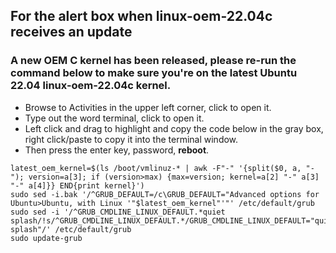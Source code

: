 ## For the alert box when linux-oem-22.04c receives an update

### A new OEM C kernel has been released, please re-run the command below to make sure you're on the latest Ubuntu 22.04 linux-oem-22.04c kernel.

- Browse to Activities in the upper left corner, click to open it.
- Type out the word terminal, click to open it.
- Left click and drag to highlight and copy the code below in the gray box, right click/paste to copy it into the terminal window.
- Then press the enter key, password, **reboot**.

```
latest_oem_kernel=$(ls /boot/vmlinuz-* | awk -F"-" '{split($0, a, "-"); version=a[3]; if (version>max) {max=version; kernel=a[2] "-" a[3] "-" a[4]}} END{print kernel}')
sudo sed -i.bak '/^GRUB_DEFAULT=/c\GRUB_DEFAULT="Advanced options for Ubuntu>Ubuntu, with Linux '"$latest_oem_kernel"'"' /etc/default/grub
sudo sed -i '/^GRUB_CMDLINE_LINUX_DEFAULT.*quiet splash/!s/^GRUB_CMDLINE_LINUX_DEFAULT.*/GRUB_CMDLINE_LINUX_DEFAULT="quiet splash"/' /etc/default/grub
sudo update-grub
```
